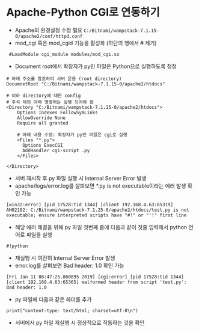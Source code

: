 # Apache-Python CGI로 연동하기

- Apache의 환경설정 수정 필요 `C:/Bitnami/wampstack-7.1.15-0/apache2/conf/httpd.conf`
-  mod_cgi 혹은 mod_cgid 기능을 활성화 (하단의 행에서 # 제거)

```
 #LoadModule cgi_module modules/mod_cgi.so
```

- Document root에서 확장자가 py인 파일은 Python으로 실행하도록 정정

```
# 아래 주소를 참조하여 서버 운용 (root directory)
DocumnetRoot "C:/Bitnami/wampstack-7.1.15-0/apache2/htdocs"

# 이하 directory에 대한 config
# 주석 제외 아래 명령어는 실행 되어야 함
<Directory "C:/Bitnami/wampstack-7.1.15-0/apache2/htdocs">
    Options Indexes FollowSymLinks
    AllowOverride None
    Require all granted
    
    # 아래 내용 수정: 확장자가 py인 파일은 cgi로 실행
    <Files "*.py">
      Options ExecCGI
      AddHandler cgi-script .py
    </Files>
   
</Directory>
```

- 서버 재시작 후 py 파일 실행 시 Internal Server Error 발생
- apache/logs/error.log를 살펴보면 *.py is not executable이라는 에러 발생 확인 가능

```
[win32:error] [pid 17528:tid 1344] [client 192.168.4.63:65319] AH02102: C:/Bitnami/wampstack-7.1.25-0/apache2/htdocs/test.py is not executable; ensure interpreted scripts have "#!" or "'!" first line
```

- 해당 에러 해결을 위해 py 파일 첫번째 줄에 다음과 같이 첫줄 입력해서 python 언어로 파일을 실행

```
#!python
```

- 재실행 시 여전히 Internal Server Error 발생
- error.log를 살펴보면 Bad header: 1.0 확인 가능

```
[Fri Jan 11 08:47:25.860895 2019] [cgi:error] [pid 17528:tid 1344] [client 192.168.4.63:65365] malformed header from script 'test.py': Bad header: 1.0
```

- py 파일에 다음과 같은 헤더를 추가

```
print("content-type: text/html; charset=utf-8\n")
```

- 서버에서 py 파일 재실행 시 정상적으로 작동하는 것을 확인